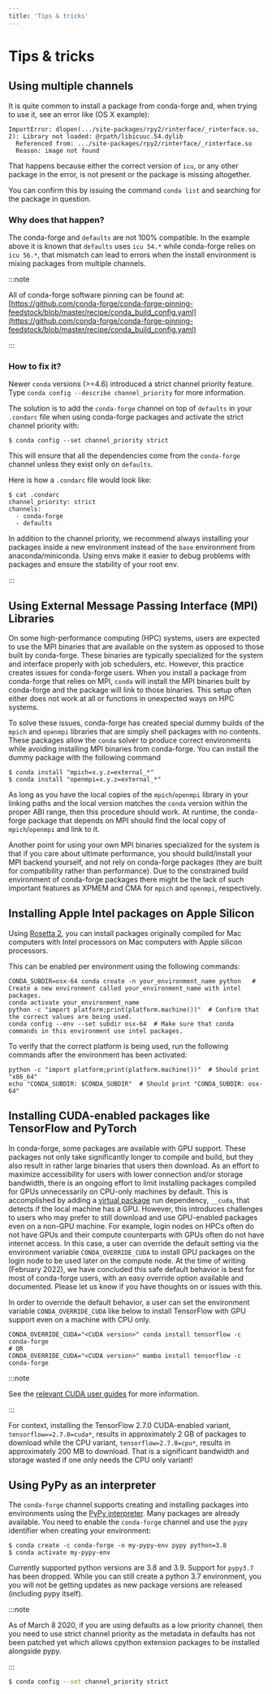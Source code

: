```yaml
---
title: 'Tips & tricks'
---
```


<a id="tips-tricks"></a>

# Tips & tricks

<a id="multiple-channels"></a>

<a id="using-multiple-channels"></a>

## Using multiple channels

It is quite common to install a package from conda-forge and,
when trying to use it,
see an error like (OS X example):

```shell-session
ImportError: dlopen(.../site-packages/rpy2/rinterface/_rinterface.so, 2): Library not loaded: @rpath/libicuuc.54.dylib
  Referenced from: .../site-packages/rpy2/rinterface/_rinterface.so
  Reason: image not found
```

That happens because either the correct version of `icu`,
or any other package in the error,
is not present or the package is missing altogether.

You can confirm this by issuing the command `conda list` and searching for the package in question.

<a id="why-does-that-happen"></a>

### Why does that happen?

The conda-forge and `defaults` are not 100% compatible.
In the example above it is known that `defaults` uses `icu 54.*` while conda-forge relies on `icu 56.*`,
that mismatch can lead to errors when the install environment is mixing packages from multiple channels.

:::note

All of conda-forge software pinning can be found at: [https://github.com/conda-forge/conda-forge-pinning-feedstock/blob/master/recipe/conda_build_config.yaml](https://github.com/conda-forge/conda-forge-pinning-feedstock/blob/master/recipe/conda_build_config.yaml)

:::

<a id="how-to-fix-it"></a>

### How to fix it?

Newer `conda` versions (>=4.6) introduced a strict channel priority feature.
Type `conda config --describe channel_priority` for more information.

The solution is to add the `conda-forge` channel on top of `defaults` in your `.condarc` file when using conda-forge packages
and activate the strict channel priority with:

```shell-session
$ conda config --set channel_priority strict
```

This will ensure that all the dependencies come from the `conda-forge` channel unless they exist only on `defaults`.

Here is how a `.condarc` file would look like:

```shell-session
$ cat .condarc
channel_priority: strict
channels:
  - conda-forge
  - defaults
```

In addition to the channel priority, we recommend always installing your packages inside a new environment instead of the `base` environment from anaconda/miniconda.
Using envs make it easier to debug problems with packages and ensure the stability of your root env.

:::

<a id="using-external-message-passing-interface-mpi-libraries"></a>

<a id="id1"></a>

## Using External Message Passing Interface (MPI) Libraries

On some high-performance computing (HPC) systems, users are expected to use the
MPI binaries that are available on the system as opposed to those built by conda-forge.
These binaries are typically specialized for the system and interface properly with job
schedulers, etc. However, this practice creates issues for conda-forge users. When you install
a package from conda-forge that relies on MPI, `conda` will install the MPI binaries
built by conda-forge and the package will link to those binaries. This setup often either
does not work at all or functions in unexpected ways on HPC systems.

To solve these issues, conda-forge has created special dummy builds of the `mpich` and `openmpi`
libraries that are simply shell packages with no contents. These packages allow the `conda` solver to produce
correct environments while avoiding installing MPI binaries from conda-forge. You can install the
dummy package with the following command

```shell-session
$ conda install "mpich=x.y.z=external_*"
$ conda install "openmpi=x.y.z=external_*"
```

As long as you have the local copies of the `mpich`/`openmpi` library in your linking paths and
the local version matches the `conda` version within the proper ABI range, then this procedure should
work. At runtime, the conda-forge package that depends on MPI should find the
local copy of `mpich`/`openmpi` and link to it.

Another point for using your own MPI binaries specialized for the system is that
if you care about ultimate performance, you should build/install your MPI backend yourself,
and not rely on conda-forge packages (they are built for compatibility rather than performance).
Due to the constrained build environment of conda-forge packages there might be the lack of such important features
as XPMEM and CMA for `mpich` and `openmpi`, respectively.

<a id="apple-silicon-rosetta"></a>

<a id="installing-apple-intel-packages-on-apple-silicon"></a>

## Installing Apple Intel packages on Apple Silicon

Using [Rosetta 2](https://support.apple.com/en-us/HT211861), you can install packages originally compiled for Mac computers with Intel processors on Mac computers with Apple silicon processors.

This can be enabled per environment using the following commands:

```shell-session
CONDA_SUBDIR=osx-64 conda create -n your_environment_name python   # Create a new environment called your_environment_name with intel packages.
conda activate your_environment_name
python -c "import platform;print(platform.machine())"  # Confirm that the correct values are being used.
conda config --env --set subdir osx-64  # Make sure that conda commands in this environment use intel packages.
```

To verify that the correct platform is being used, run the following commands after the environment has been activated:

```shell-session
python -c "import platform;print(platform.machine())"  # Should print "x86_64"
echo "CONDA_SUBDIR: $CONDA_SUBDIR"  # Should print "CONDA_SUBDIR: osx-64"
```

<a id="installing-packages-for-gpus-and-cpus"></a>

<a id="installing-cuda-enabled-packages-like-tensorflow-and-pytorch"></a>

## Installing CUDA-enabled packages like TensorFlow and PyTorch

In conda-forge, some packages are available with GPU support. These packages not only take significantly longer to compile and build, but they also result in rather large binaries that users then download. As an effort to maximize accessibility for users with lower connection and/or storage bandwidth, there is an ongoing effort to limit installing packages compiled for GPUs unnecessarily on CPU-only machines by default. This is accomplished by adding a [virtual package](https://docs.conda.io/projects/conda/en/latest/user-guide/tasks/manage-virtual.html) run dependency, `__cuda`, that detects if the local machine has a GPU. However, this introduces challenges to users who may prefer to still download and use GPU-enabled packages even on a non-GPU machine. For example, login nodes on HPCs often do not have GPUs and their compute counterparts with GPUs often do not have internet access. In this case, a user can override the default setting via the environment variable `CONDA_OVERRIDE_CUDA` to install GPU packages on the login node to be used later on the compute node. At the time of writing (February 2022), we have concluded this safe default behavior is best for most of conda-forge users, with an easy override option available and documented. Please let us know if you have thoughts on or issues with this.

In order to override the default behavior, a user can set the environment variable `CONDA_OVERRIDE_CUDA` like below to install TensorFlow with GPU support even on a machine with CPU only.

```shell-session
CONDA_OVERRIDE_CUDA="<CUDA version>" conda install tensorflow -c conda-forge
# OR
CONDA_OVERRIDE_CUDA="<CUDA version>" mamba install tensorflow -c conda-forge
```

:::note

See the [relevant CUDA user guides](https://github.com/conda-forge/cuda-feedstock/blob/main/recipe/README.md) for more information.

:::

For context, installing the TensorFlow 2.7.0 CUDA-enabled variant, `tensorflow==2.7.0=cuda*`, results in approximately 2 GB of packages to download while the CPU variant, `tensorflow=2.7.0=cpu*`, results in approximately 200 MB to download. That is a significant bandwidth and storage wasted if one only needs the CPU only variant!

<a id="pypy"></a>

<a id="using-pypy-as-an-interpreter"></a>

## Using PyPy as an interpreter

The `conda-forge` channel supports creating and installing packages into
environments using the [PyPy interpreter](https://www.pypy.org). Many packages are already
available. You need to enable the `conda-forge` channel and use
the `pypy` identifier when creating your environment:

```shell-session
$ conda create -c conda-forge -n my-pypy-env pypy python=3.8
$ conda activate my-pypy-env
```

Currently supported python versions are 3.8 and 3.9. Support for `pypy3.7`
has been dropped. While you can still create a python 3.7 environment, you
you will not be getting updates as new package versions are released (including
pypy itself).

:::note

As of March 8 2020, if you are using defaults as a low priority channel,
then you need to use strict channel priority as the metadata in defaults
has not been patched yet which allows cpython extension packages to be
installed alongside pypy.

:::

```bash
$ conda config --set channel_priority strict
```
